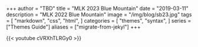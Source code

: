 +++
author = "TBD"
title = "MLK 2023 Blue Mountain"
date = "2019-03-11"
description = "MLK 2022 Blue Mountain"
image = "/img/blog/sb23.jpg"
tags = [
    "markdown",
    "css",
    "html",
]
categories = [
    "themes",
    "syntax",
]
series = ["Themes Guide"]
aliases = ["migrate-from-jekyl"]
+++

{{< youtube cVRXhTLRGy0 >}}
